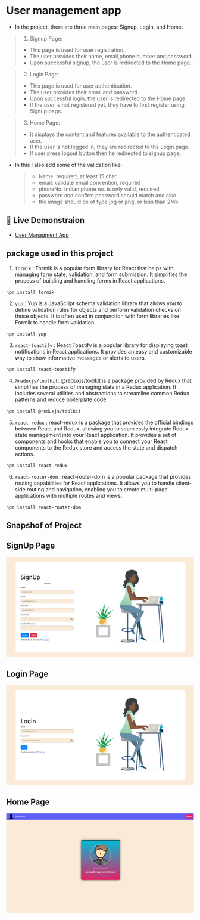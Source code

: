 # User management app

- In the project, there are three main pages: Signup, Login, and Home.

> 1.  Signup Page:
>
> - This page is used for user registration.
> - The user provides their name, email,phone number and password.
> - Upon successful signup, the user is redirected to the Home page.

> 2.  Login Page:
>
> - This page is used for user authentication.
> - The user provides their email and password.
> - Upon successful login, the user is redirected to the Home page.
> - If the user is not registered yet, they have to first register using Signup page.

> 3.  Home Page:
>
> - It displays the content and features available to the authenticated user.
> - If the user is not logged in, they are redirected to the Login page.
> - If user press logout button then he redirected to signup page.

- In this I also add some of the validation like:
  > - Name: required, at least 15 char.
  > - email: validate email convention, required
  > - phoneNo: Indian phone no. is only valid, required
  > - password and confirm password should match and also
  > - the image should be of type jpg or png, or less than 2Mb

## 🚀 Live Demonstraion

- [User Managment App](https://thriving-moxie-bed4b2.netlify.app/)

## package used in this project

1. `formik` : Formik is a popular form library for React that helps with managing form state, validation, and form submission. It simplifies the process of building and handling forms in React applications.

```
npm install formik
```

2. `yup` : Yup is a JavaScript schema validation library that allows you to define validation rules for objects and perform validation checks on those objects. It is often used in conjunction with form libraries like Formik to handle form validation.

```
npm install yup
```

3. `react-toastify` : React Toastify is a popular library for displaying toast notifications in React applications. It provides an easy and customizable way to show informative messages or alerts to users.

```
npm install react-toastify
```

4. `@reduxjs/toolkit`: @reduxjs/toolkit is a package provided by Redux that simplifies the process of managing state in a Redux application. It includes several utilities and abstractions to streamline common Redux patterns and reduce boilerplate code.

```
npm install @reduxjs/toolkit
```

5. `react-redux` : react-redux is a package that provides the official bindings between React and Redux, allowing you to seamlessly integrate Redux state management into your React application. It provides a set of components and hooks that enable you to connect your React components to the Redux store and access the state and dispatch actions.

```
npm install react-redux
```

6. `react-router-dom` : react-router-dom is a popular package that provides routing capabilities for React applications. It allows you to handle client-side routing and navigation, enabling you to create multi-page applications with multiple routes and views.

```
npm install react-router-dom
```

## Snapshof of Project

## SignUp Page

![SignUp Page](./src/assets/signup-page.png)

## Login Page

![Login Page](./src/assets/login-page.png)

## Home Page

![Home Page](./src/assets/home-page.png)

